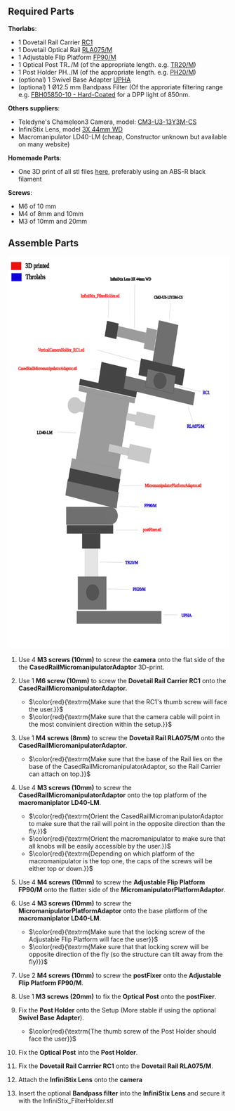 ## Required Parts

<b>Thorlabs</b>:
- 1 Dovetail Rail Carrier <a href="https://www.thorlabs.de/thorproduct.cfm?partnumber=RC1">RC1</a>
- 1 Dovetail Optical Rail <a href="https://www.thorlabs.de/thorproduct.cfm?partnumber=RLA075/M">RLA075/M</a>
- 1 Adjustable Flip Platform <a href="https://www.thorlabs.de/thorproduct.cfm?partnumber=FP90/M">FP90/M</a>
- 1 Optical Post TR../M (of the appropriate length. e.g. <a href="https://www.thorlabs.de/thorproduct.cfm?partnumber=TR20/M">TR20/M</a>)
- 1 Post Holder PH../M (of the appropriate length. e.g. <a href="https://www.thorlabs.de/thorproduct.cfm?partnumber=PH20/M">PH20/M</a>)
- (optional) 1 Swivel Base Adapter <a href="https://www.thorlabs.de/thorproduct.cfm?partnumber=UPHA">UPHA</a>
- (optional) 1 Ø12.5 mm Bandpass Filter (Of the approriate filtering range e.g. <a href="https://www.thorlabs.de/thorproduct.cfm?partnumber=FBH05850-10">FBH05850-10 - Hard-Coated</a> for a DPP light of 850nm.

<b>Others suppliers</b>:
- Teledyne's Chameleon3 Camera, model: <a href="https://www.teledynevisionsolutions.com/en-150/products/chameleon3-usb3/?model=CM3-U3-13Y3M-CS&vertical=machine%20vision&segment=iis">CM3-U3-13Y3M-CS</a>
- InfiniStix Lens, model <a href="https://www.edmundoptics.de/p/infinistix-3x-44mm-wd-video-lens/3413/">3X 44mm WD</a>
- Macromanipulator LD40-LM (cheap, Constructor unknown but available on many website)

<b>Homemade Parts</b>:
- One 3D print of all stl files <a href="https://github.com/ActiveSensing/Eye-Tracking_Setup_Instructions/tree/main/Eye%20Camera%20Building%20Instructions/3D%20Printed%20and%20Manufactured%20Parts">here</a>, preferably using an ABS-R black filament

<b>Screws</b>:
- M6 of 10 mm
- M4 of 8mm and 10mm
- M3 of 10mm and 20mm
  
## Assemble Parts

<p align="center"><img src="ReadMe_Ref/EyeCameraSchema.svg" width="630" height="891"></p>

1. Use 4 <b>M3 screws (10mm)</b> to screw the <b>camera</b> onto the flat side of the the <b>CasedRailMicromanipulatorAdaptor</b> 3D-print.

2. Use 1 <b>M6 screw (10mm)</b> to screw the <b>Dovetail Rail Carrier RC1</b> onto the <b>CasedRailMicromanipulatorAdaptor.</b>
    - $\color{red}{\textrm{Make sure that the RC1's thumb screw will face the user.}}$
    - $\color{red}{\textrm{Make sure that the camera cable will point in the most convinient direction within the setup.}}$

3. Use 1 <b>M4 screws (8mm)</b> to screw the <b>Dovetail Rail RLA075/M</b> onto the <b>CasedRailMicromanipulatorAdaptor</b>.
    - $\color{red}{\textrm{Make sure that the base of the Rail lies on the base of the CasedRailMicromanipulatorAdaptor, so the Rail Carrier can attach on top.}}$

4. Use 4 <b>M3 screws (10mm)</b> to screw the <b>CasedRailMicromanipulatorAdaptor</b> onto the top platform of the <b>macromaniplator LD40-LM</b>.
    - $\color{red}{\textrm{Orient the CasedRailMicromanipulatorAdaptor to make sure that the rail will point in the opposite direction than the fly.}}$
    - $\color{red}{\textrm{Orient the macromanipulator to make sure that all knobs will be easily accessible by the user.}}$
    - $\color{red}{\textrm{Depending on which platform of the macromanipulator is the top one, the caps of the screws will be either top or down.}}$

5. Use 4 <b>M4 screws (10mm)</b> to screw the <b>Adjustable Flip Platform FP90/M</b> onto the flatter side of the <b>MicromanipulatorPlatformAdaptor</b>.

6. Use 4 <b>M3 screws (10mm)</b> to screw the <b>MicromanipulatorPlatformAdaptor</b> onto the base platform of the <b>macromaniplator LD40-LM</b>.
    - $\color{red}{\textrm{Make sure that the locking screw of the Adjustable Flip Platform will face the user}}$
    - $\color{red}{\textrm{Make sure that that locking screw will be opposite direction of the fly (so the structure can tilt away from the fly)}}$

7. Use 2 <b>M4 screws (10mm)</b> to screw the <b>postFixer</b> onto the <b>Adjustable Flip Platform FP90/M</b>.

8. Use 1 <b>M3 screws (20mm)</b> to fix the <b>Optical Post</b> onto the <b>postFixer</b>.

9. Fix the <b>Post Holder</b> onto the Setup (More stable if using the optional <b>Swivel Base Adapter</b>).
    - $\color{red}{\textrm{The thumb screw of the Post Holder should face the user}}$

10. Fix the <b>Optical Post</b> into the <b>Post Holder</b>.

11. Fix the <b>Dovetail Rail Carrrier RC1</b> onto the <b>Dovetail Rail RLA075/M</b>.

12. Attach the <b>InfiniStix Lens</b> onto the <b>camera</b>
13. Insert the optional <b>Bandpass filter</b> into the <b>InfiniStix Lens</b> and secure it with the InfiniStix_FilterHolder.stl
